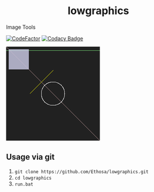 <h1 align="center">lowgraphics</h1>

Image Tools

[![CodeFactor](https://www.codefactor.io/repository/github/ethosa/lowgraphics/badge)](https://www.codefactor.io/repository/github/ethosa/lowgraphics)
[![Codacy Badge](https://api.codacy.com/project/badge/Grade/9f6f42dfc57b48cd805c2f11febef8b5)](https://www.codacy.com/manual/Ethosa/lowgraphics?utm_source=github.com&amp;utm_medium=referral&amp;utm_content=Ethosa/lowgraphics&amp;utm_campaign=Badge_Grade)

![example output](https://github.com/Ethosa/lowgraphics/blob/master/file.bmp)

## Usage via git
1.  `git clone https://github.com/Ethosa/lowgraphics.git`
2.  `cd lowgraphics`
3.  `run.bat`
